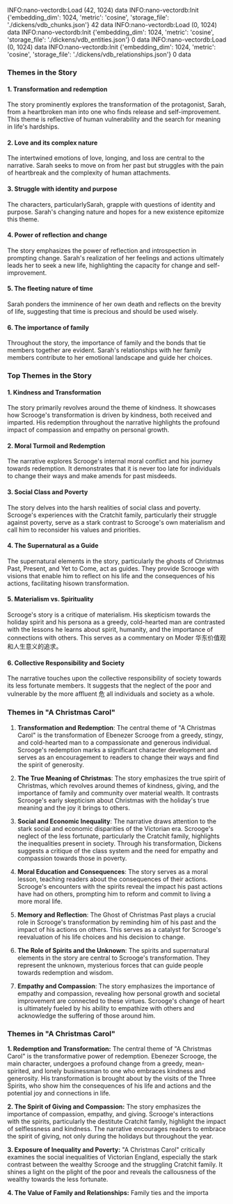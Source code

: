 INFO:nano-vectordb:Load (42, 1024) data
INFO:nano-vectordb:Init {'embedding_dim': 1024, 'metric': 'cosine', 'storage_file': './dickens/vdb_chunks.json'} 42 data
INFO:nano-vectordb:Load (0, 1024) data
INFO:nano-vectordb:Init {'embedding_dim': 1024, 'metric': 'cosine', 'storage_file': './dickens/vdb_entities.json'} 0 data
INFO:nano-vectordb:Load (0, 1024) data
INFO:nano-vectordb:Init {'embedding_dim': 1024, 'metric': 'cosine', 'storage_file': './dickens/vdb_relationships.json'} 0 data

### Themes in the Story

#### 1. Transformation and redemption

The story prominently explores the transformation of the protagonist, Sarah, from a heartbroken man into one who finds release and self-improvement. This theme is reflective of human vulnerability and the search for meaning in life's hardships.

#### 2. Love and its complex nature

The intertwined emotions of love, longing, and loss are central to the narrative. Sarah seeks to move on from her past but struggles with the pain of heartbreak and the complexity of human attachments.

#### 3. Struggle with identity and purpose

The characters, particularlySarah, grapple with questions of identity and purpose. Sarah's changing nature and hopes for a new existence epitomize this theme.

#### 4. Power of reflection and change

The story emphasizes the power of reflection and introspection in prompting change. Sarah's realization of her feelings and actions ultimately leads her to seek a new life, highlighting the capacity for change and self-improvement.

#### 5. The fleeting nature of time

Sarah ponders the imminence of her own death and reflects on the brevity of life, suggesting that time is precious and should be used wisely.

#### 6. The importance of family

Throughout the story, the importance of family and the bonds that tie members together are evident. Sarah's relationships with her family members contribute to her emotional landscape and guide her choices.

### Top Themes in the Story

#### 1. **Kindness and Transformation**

The story primarily revolves around the theme of kindness. It showcases how Scrooge's transformation is driven by kindness, both received and imparted. His redemption throughout the narrative highlights the profound impact of compassion and empathy on personal growth.

#### 2. **Moral Turmoil and Redemption**

The narrative explores Scrooge's internal moral conflict and his journey towards redemption. It demonstrates that it is never too late for individuals to change their ways and make amends for past misdeeds.

#### 3. **Social Class and Poverty**

The story delves into the harsh realities of social class and poverty. Scrooge's experiences with the Cratchit family, particularly their struggle against poverty, serve as a stark contrast to Scrooge's own materialism and call him to reconsider his values and priorities.

#### 4. **The Supernatural as a Guide**

The supernatural elements in the story, particularly the ghosts of Christmas Past, Present, and Yet to Come, act as guides. They provide Scrooge with visions that enable him to reflect on his life and the consequences of his actions, facilitating hisown transformation.

#### 5. **Materialism vs. Spirituality**

Scrooge's story is a critique of materialism. His skepticism towards the holiday spirit and his persona as a greedy, cold-hearted man are contrasted with the lessons he learns about spirit, humanity, and the importance of connections with others. This serves as a commentary on Moder 华东价值观和人生意义的追求。

#### 6. **Collective Responsibility and Society**

The narrative touches upon the collective responsibility of society towards its less fortunate members. It suggests that the neglect of the poor and vulnerable by the more affluent 危 all individuals and society as a whole.

### Themes in "A Christmas Carol"

1. **Transformation and Redemption**: The central theme of "A Christmas Carol" is the transformation of Ebenezer Scrooge from a greedy, stingy, and cold-hearted man to a compassionate and generous individual. Scrooge's redemption marks a significant character development and serves as an encouragement to readers to change their ways and find the spirit of generosity.

2. **The True Meaning of Christmas**: The story emphasizes the true spirit of Christmas, which revolves around themes of kindness, giving, and the importance of family and community over material wealth. It contrasts Scrooge's early skepticism about Christmas with the holiday's true meaning and the joy it brings to others.

3. **Social and Economic Inequality**: The narrative draws attention to the stark social and economic disparities of the Victorian era. Scrooge's neglect of the less fortunate, particularly the Cratchit family, highlights the inequalities present in society. Through his transformation, Dickens suggests a critique of the class system and the need for empathy and compassion towards those in poverty.

4. **Moral Education and Consequences**: The story serves as a moral lesson, teaching readers about the consequences of their actions. Scrooge's encounters with the spirits reveal the impact his past actions have had on others, prompting him to reform and commit to living a more moral life.

5. **Memory and Reflection**: The Ghost of Christmas Past plays a crucial role in Scrooge's transformation by reminding him of his past and the impact of his actions on others. This serves as a catalyst for Scrooge's reevaluation of his life choices and his decision to change.

6. **The Role of Spirits and the Unknown**: The spirits and supernatural elements in the story are central to Scrooge's transformation. They represent the unknown, mysterious forces that can guide people towards redemption and wisdom.

7. **Empathy and Compassion**: The story emphasizes the importance of empathy and compassion, revealing how personal growth and societal improvement are connected to these virtues. Scrooge's change of heart is ultimately fueled by his ability to empathize with others and acknowledge the suffering of those around him.

### Themes in "A Christmas Carol"

**1. Redemption and Transformation:**
The central theme of "A Christmas Carol" is the transformative power of redemption. Ebenezer Scrooge, the main character, undergoes a profound change from a greedy, mean-spirited, and lonely businessman to one who embraces kindness and generosity. His transformation is brought about by the visits of the Three Spirits, who show him the consequences of his life and actions and the potential joy and connections in life.

**2. The Spirit of Giving and Compassion:**
The story emphasizes the importance of compassion, empathy, and giving. Scrooge's interactions with the spirits, particularly the destitute Cratchit family, highlight the impact of selflessness and kindness. The narrative encourages readers to embrace the spirit of giving, not only during the holidays but throughout the year.

**3. Exposure of Inequality and Poverty:**
"A Christmas Carol" critically examines the social inequalities of Victorian England, especially the stark contrast between the wealthy Scrooge and the struggling Cratchit family. It shines a light on the plight of the poor and reveals the callousness of the wealthy towards the less fortunate.

**4. The Value of Family and Relationships:**
Family ties and the importa
